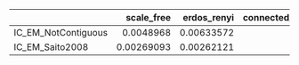 |                     |   scale_free |   erdos_renyi |   connected_cave_man |   barabasi |
|:--------------------|-------------:|--------------:|---------------------:|-----------:|
| IC_EM_NotContiguous |   0.0048968  |    0.00633572 |            0.0196369 |  0.0235679 |
| IC_EM_Saito2008     |   0.00269093 |    0.00262121 |            0.0128654 |  0.0129375 |